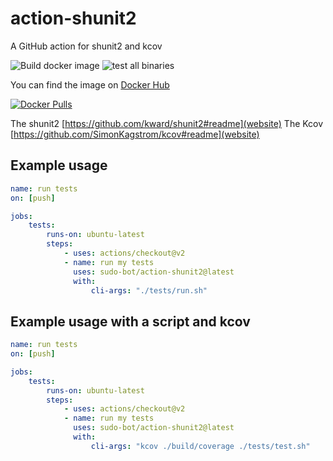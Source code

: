 # action-shunit2

A GitHub action for shunit2 and kcov

![Build docker image](https://github.com/sudo-bot/action-shunit2/workflows/Build%20docker%20image/badge.svg?branch=main)
![test all binaries](https://github.com/sudo-bot/action-shunit2/workflows/test%20all%20binaries/badge.svg?branch=main)

You can find the image on [Docker Hub](https://hub.docker.com/r/botsudo/action-shunit2)

[![Docker Pulls](https://img.shields.io/docker/pulls/botsudo/action-shunit2.svg)](https://hub.docker.com/r/botsudo/action-shunit2)

The shunit2 [https://github.com/kward/shunit2#readme](website)
The Kcov [https://github.com/SimonKagstrom/kcov#readme](website)

## Example usage

```yml
name: run tests
on: [push]

jobs:
    tests:
        runs-on: ubuntu-latest
        steps:
            - uses: actions/checkout@v2
            - name: run my tests
              uses: sudo-bot/action-shunit2@latest
              with:
                  cli-args: "./tests/run.sh"
```

## Example usage with a script and kcov

```yml
name: run tests
on: [push]

jobs:
    tests:
        runs-on: ubuntu-latest
        steps:
            - uses: actions/checkout@v2
            - name: run my tests
              uses: sudo-bot/action-shunit2@latest
              with:
                  cli-args: "kcov ./build/coverage ./tests/test.sh"
```
